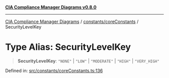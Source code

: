 [**CIA Compliance Manager Diagrams v0.8.0**](../../../README.md)

***

[CIA Compliance Manager Diagrams](../../../modules.md) / [constants/coreConstants](../README.md) / SecurityLevelKey

# Type Alias: SecurityLevelKey

> **SecurityLevelKey**: `"NONE"` \| `"LOW"` \| `"MODERATE"` \| `"HIGH"` \| `"VERY_HIGH"`

Defined in: [src/constants/coreConstants.ts:136](https://github.com/Hack23/cia-compliance-manager/blob/cb6149c89796a3270553cf52dea8f2c5b402dd17/src/constants/coreConstants.ts#L136)
